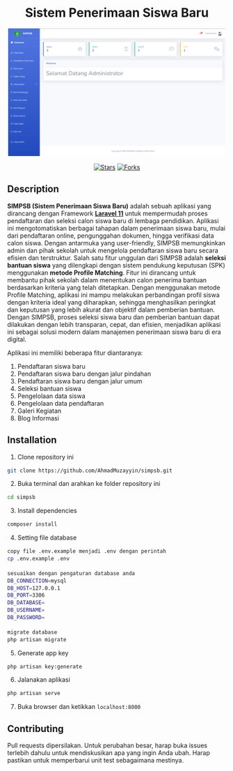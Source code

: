 <div align="center">
    
# **Sistem Penerimaan Siswa Baru**

<img src="/public/img/Dashboard.png" width="500" alt="Img Dashboard" >

</div>
</div>
<p align="center">
<a href="https://github.com/AhmadMuzayyin/simpsb/stargazers" target="_blank"><img src="https://img.shields.io/github/stars/AhmadMuzayyin/simpsb" alt="Stars" /></a>
<a href="https://github.com/AhmadMuzayyin/simpsb/network/members" target="_blank"><img src="https://img.shields.io/github/forks/AhmadMuzayyin/simpsb" alt="Forks" /></a>
</p>

## Description
**SIMPSB (Sistem Penerimaan Siswa Baru)** adalah sebuah aplikasi yang dirancang dengan Framework **[Laravel 11]('https://laravel.com/docs/11.x/')** untuk mempermudah proses pendaftaran dan seleksi calon siswa baru di lembaga pendidikan. Aplikasi ini mengotomatiskan berbagai tahapan dalam penerimaan siswa baru, mulai dari pendaftaran online, pengunggahan dokumen, hingga verifikasi data calon siswa. Dengan antarmuka yang user-friendly, SIMPSB memungkinkan admin dan pihak sekolah untuk mengelola pendaftaran siswa baru secara efisien dan terstruktur.
Salah satu fitur unggulan dari SIMPSB adalah **seleksi bantuan siswa** yang dilengkapi dengan sistem pendukung keputusan (SPK) menggunakan **metode Profile Matching**. Fitur ini dirancang untuk membantu pihak sekolah dalam menentukan calon penerima bantuan berdasarkan kriteria yang telah ditetapkan. Dengan menggunakan metode Profile Matching, aplikasi ini mampu melakukan perbandingan profil siswa dengan kriteria ideal yang diharapkan, sehingga menghasilkan peringkat dan keputusan yang lebih akurat dan objektif dalam pemberian bantuan.
Dengan SIMPSB, proses seleksi siswa baru dan pemberian bantuan dapat dilakukan dengan lebih transparan, cepat, dan efisien, menjadikan aplikasi ini sebagai solusi modern dalam manajemen penerimaan siswa baru di era digital.

Aplikasi ini memiliki beberapa fitur diantaranya:
1. Pendaftaran siswa baru
2. Pendaftaran siswa baru dengan jalur pindahan
3. Pendaftaran siswa baru dengan jalur umum
4. Seleksi bantuan siswa
5. Pengelolaan data siswa
6. Pengelolaan data pendaftaran
7. Galeri Kegiatan
8. Blog Informasi

## Installation
1. Clone repository ini
```bash
git clone https://github.com/AhmadMuzayyin/simpsb.git
```
2. Buka terminal dan arahkan ke folder repository ini
```bash
cd simpsb
```
3. Install dependencies
```bash
composer install
```
4. Setting file database
```bash
copy file .env.example menjadi .env dengan perintah
cp .env.example .env

sesuaikan dengan pengaturan database anda
DB_CONNECTION=mysql
DB_HOST=127.0.0.1
DB_PORT=3306
DB_DATABASE=
DB_USERNAME=
DB_PASSWORD=

migrate database
php artisan migrate
```
5. Generate app key
```bash
php artisan key:generate
```
6. Jalanakan aplikasi
```bash
php artisan serve
```
7. Buka browser dan ketikkan `localhost:8000`

## Contributing
Pull requests dipersilakan. Untuk perubahan besar, harap buka issues terlebih dahulu untuk mendiskusikan apa yang ingin Anda ubah.
Harap pastikan untuk memperbarui unit test sebagaimana mestinya.